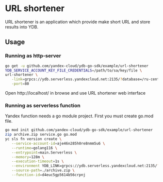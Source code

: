 # URL shortener

URL shortener is an application which provide make short URL and store results into YDB.

## Usage

### Running as http-server

```bash
go get -u github.com/yandex-cloud/ydb-go-sdk/example/url-shortener
YDB_SERVICE_ACCOUNT_KEY_FILE_CREDENTIALS=/path/to/sa/key/file \
url-shortener \
   -link=grpcs://ydb.serverless.yandexcloud.net:2135/?database=/ru-central1/b1g8skpblkos03malf3s/etn01f8gv9an9sedo9fu \
   -port=80
```
Open http://localhost/ in browse and use URL shortener web interface

### Running as serverless function
Yandex function needs a go module project. First you must create go.mod file.
```bash
go mod init github.com/yandex-cloud/ydb-go-sdk/example/url-shortener
zip archive.zip service.go go.mod
yc sls fn version create \
   --service-account-id=aje46n285h0re8nmm5u6 \
   --runtime=golang116 \
   --entrypoint=main.Serverless \
   --memory=128m \
   --execution-timeout=1s \
   --environment YDB_LINK=grpcs://ydb.serverless.yandexcloud.net:2135/?database=/ru-central1/b1g8skpblkos03malf3s/etn01f8gv9an9sedo9fu \
   --source-path=./archive.zip \
   --function-id=d4euc5gp5614b56crpnj
```
